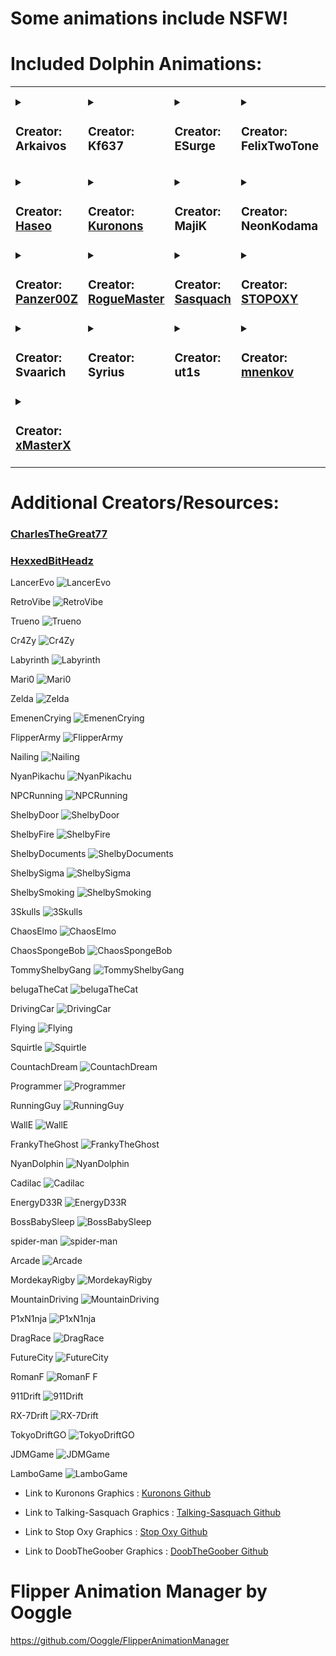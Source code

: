# **Some animations include NSFW!**




# Included Dolphin Animations:
<table>
<tr>
<td>
<details>
<summary>

### Creator: Arkaivos
</summary>

- [Mew](Arkaivos/L1_Mew_128x64)
</details>
</td>
<td>
<details>
<summary>

### Creator: Kf637
</summary>

- [Naruto_Pain(WIP)](Kf637/Naruto_Pain(WIP))
</details>
</td>
<td>
<details>
<summary>

### Creator: ESurge
</summary>

- [Kirbs Tunes](ESurge/ES_Kirbs_Tunes)
</details>
</td>
<td>
<details>
<summary>

### Creator: FelixTwoTone
</summary>

- [Veemon](FelixTwoTone/FelixTwoTone_Veemon_128x64)
</details>
</td>
<td>
<details>
<summary>

### Creator: [Flipper Devices](https://github.com/flipperdevices/flipperzero-firmware)
</summary>

- [Boxing](L1_Boxing_128x64)
- [Cry](L1_Cry_128x64)
- [Furippa1](L1_Furippa1_128x64)
- [Furippa2](L2_Furippa2_128x64)
- [Furippa3](L3_Furippa3_128x64)
- [Hacking PC](L2_Hacking_pc_128x64)
- [Hijack Radio](L3_Hijack_radio_128x64)
- [Lab Research](L3_Lab_research_128x54)
- [Laptop](L1_Laptop_128x51)
- [Leaving Sad](L1_Leaving_sad_128x64)
- [Mad Fist](L1_Mad_fist_128x64)
- [Painting](L1_Painting_128x64)
- [Read Books](L1_Read_books_128x64)
- [Recording](L1_Recording_128x51)
- [Sleep](L1_Sleep_128x64)
- [Soldering](L2_Soldering_128x64)
- [Waves](L1_Waves_128x50)
</details>
</td>
</tr>
<tr>
<td>
<details>
<summary>

### Creator: [Haseo](https://github.com/Haseosama/FZ_Animations)
</summary>

- [80s](Haseo/Haseo_80s_128x64)
- [A New Hope](Haseo/L1_A_New_Hope_128x64)
- [Allen](Haseo/Allen_128x64)
- [Bleach](Haseo/Haseo_Bleach_128x64)
- [B0ws3r](Haseo/L1_B0ws3r_128x64)
- [D.Va](Haseo/L1_DVA_128x64)
- [Dino](Haseo/L1_Dino3_128x64)
- [GITS](Haseo/L1_GITS_128x64)
- [G0ku](Haseo/Haseo_G0ku_128x64)
- [Lufy](Haseo/Haseo_Lufy_128x64)
- [Maha](Haseo/Maha_128x64)
- [Mario](Haseo/L1_Mario_128x64)
- [Mug1wara](Haseo/Haseo_Mug1wara_128x64)
- [Nyan Cat](Haseo/L1_NyanCat_128x64)
- [0ne Pi3ce](Haseo/On3_Pi3ce_128x64)
- [Shar!ngan](Haseo/Haseo_Sharingan_128x64)
- [Sirene](Haseo/L1_Sirene_128x64)
- [The Witch](Haseo/L1_The_Witch_128x64)
- [Umbrella](Haseo/Umbrella_128x64)
</details>
</td>
<td>
<details>
<summary>

### Creator: [Kuronons](https://github.com/Kuronons/FZ_graphics)
</summary>

- [Earth Arcadia](Kuronons/L1_Earth_Arcadia_128x64)
- [Eye of the Flipper](Kuronons/L1_Eye_of_the_Flipper_128x64)
- [L](Kuronons/Kuronons_L_128x64)
- [Laughing Man](Kuronons/L1_LaughingMan_128x64)
- [RogueMaster CFW Animation](Kuronons/Kuronons_RMCFW_128x64)
  <details>
  <summary>
  
  

  #### Black Flags
  </summary>

  - [Angot](Kuronons/BlackFlags/Kuronons_BlackFlags_Angot_128x64)
  - [Belain](Kuronons/BlackFlags/Kuronons_BlackFlags_Belain_128x64)
  - [Beluche](Kuronons/BlackFlags/Kuronons_BlackFlags_Beluche_128x64)
  - [Bonnet](Kuronons/BlackFlags/Kuronons_BlackFlags_Bonnet_128x64)
  - [Boze](Kuronons/BlackFlags/Kuronons_BlackFlags_Boze_128x64)
  - [Busket](Kuronons/BlackFlags/Kuronons_BlackFlags_Busket_128x64)
  - [ChrisMoody](Kuronons/BlackFlags/Kuronons_BlackFlags_ChrisMoody_128x64)
  - [Condent](Kuronons/BlackFlags/Kuronons_BlackFlags_Condent_128x64)
  - [Delahaye](Kuronons/BlackFlags/Kuronons_BlackFlags_Delahaye_128x64)
  - [Egron](Kuronons/BlackFlags/Kuronons_BlackFlags_Egron_128x64)
  - [England](Kuronons/BlackFlags/Kuronons_BlackFlags_England_128x64)
  - [Every](Kuronons/BlackFlags/Kuronons_BlackFlags_Every_128x64)
  - [Kennedy](Kuronons/BlackFlags/Kuronons_BlackFlags_Kennedy_128x64)
  - [Lafitte](Kuronons/BlackFlags/Kuronons_BlackFlags_Lafitte_128x64)
  - [Landolphe](Kuronons/BlackFlags/Kuronons_BlackFlags_Landolphe_128x64)
  - [LeBasque](Kuronons/BlackFlags/Kuronons_BlackFlags_LeBasque_128x64)
  - [Lelong](Kuronons/BlackFlags/Kuronons_BlackFlags_Lelong_128x64)
  - [Low](Kuronons/BlackFlags/Kuronons_BlackFlags_Low_128x64)
  - [Napin](Kuronons/BlackFlags/Kuronons_BlackFlags_Napin_128x64)
  - [Quelch](Kuronons/BlackFlags/Kuronons_BlackFlags_Quelch_128x64)
  - [Rackham](Kuronons/BlackFlags/Kuronons_BlackFlags_Rackham_128x64)
  - [Roberts3](Kuronons/BlackFlags/Kuronons_BlackFlags_Roberts3_128x64)
  - [Roberts5](Kuronons/BlackFlags/Kuronons_BlackFlags_Roberts5_128x64)
  - [Surcouf](Kuronons/BlackFlags/Kuronons_BlackFlags_Surcouf_128x64)
  - [Teach](Kuronons/BlackFlags/Kuronons_BlackFlags_Teach_128x64)
  - [Tew](Kuronons/BlackFlags/Kuronons_BlackFlags_Tew_128x64)
  - [WillMoody](Kuronons/BlackFlags/Kuronons_BlackFlags_WillMoody_128x64)
  - [Worley](Kuronons/BlackFlags/Kuronons_BlackFlags_Worley_128x64)
  - [Wynne](Kuronons/BlackFlags/Kuronons_BlackFlags_Wynne_128x64)
  - [You](Kuronons/BlackFlags/Kuronons_BlackFlags_You_128x64)
  </details>
  <details>
  <summary>

  #### Science Fiction Logos
  </summary>

  - [Cyberdyne](Kuronons/SFlogo/Kuronons_SFlogo_Cyberdyne_128x64)
  - [OCP](Kuronons/SFlogo/Kuronons_SFlogo_OCP_128x64)
  - [Rekall](Kuronons/SFlogo/Kuronons_SFlogo_Rekall_128x64)
  - [Skynet](Kuronons/SFlogo/Kuronons_SFlogo_Skynet_128x64)
  - [Tyrell](Kuronons/SFlogo/Kuronons_SFlogo_Tyrell_128x64)
  - [Weyland](Kuronons/SFlogo/Kuronons_SFlogo_Weyland_128x64)
  </details>
</details>
</td>
<td>
<details>
<summary>

### Creator: MajiK
</summary>

- [Akira](MjK/MjK_Akira_128x64)
- [Lion's Roar](MjK/MjK_LionsRoar_128x64)
- [Mad Scientist](MjK/MjK_Mad_Sci_128x64)
- [Matrix](MjK/L1_Digi_rain_128x64)
- [Rick Roll](MjK/L1_Rickroll_128x64)
- [Shodan](MjK/L1_Shodan_128x64)
- [Slayers](MjK/L1_Slayers_128x64)
- [Starfield](MjK/MjK_Starfield_128x64)
- [Swim](MjK/L1_MjkDolphin_128x64)
- [Thanks for all the Fish](MjK/L1_Thanks4fish_128x64)
- [Trioptimum](MjK/MjK_Trioptimum_128x64)
</details>
</td>
<td>
<details>
<summary>

### Creator: NeonKodama
</summary>

- [Calcifier](NeonK/NeonK_Calcifer)
- [Jiji Milk](NeonK/NeonK_Jiji_Milk)
- [Last Unicorn](NeonK/NeonK_LastUnicorn_128x64)
</details>
</td>
</tr>
<tr>
<td>
<details>
<summary>

### Creator: [Panzer00Z](https://github.com/Panzer00Z/flipperzero-firmware)
</summary>

- [P0liwhirl](Panzer00Z/L1_P0liwhirl_128x51)
</details>
</td>
<td>
<details>
<summary>

### Creator: [RogueMaster](https://github.com/RogueMaster/awesome-flipperzero-withModules/)
</summary>

- [ChiChi](RM/RM_ChiChi_128x64)
- [G0ku Pew](RM/RM_G0kuPew_128x64)
- [Halloween](RM/RM_Halloween_128_64)
- [Hexadecimal](RM/RM_Hexadecimal_128x64)
- [Init D Water](RM/RM_Init_D_Water_128x64)
- [Kam3Ham3Ha](RM/RM_Kam3ham3ha_128x64)
- [Kirbs](RM/RM_Kirbs_128x64)
- [Kirbs Confused](RM/RM_Kirbs_Confused_128x64)
- [M3gamanZ3r0 Battle](RM/RM_M3gamanZ3r0_Battle_128x64)
- [OP G3ar 4](RM/RM_OP_G3ar4_128x64)
- [R0shi](RM/RM_R0shi_128x64)
- [Tardi5](RM/RM_Tardi5_128x64)
- [Z3lda 0h](RM/RM_Z3lda_0h_128x64)
- [Z3lda R3ady](RM/RM_Z3lda_R3ady_128x64)
  <details>
  <summary>

  #### 18+
  </summary>

  - [Aika Zer0](RM/18/RM_AikaZer0_128x64)
  - [Aika Zer0 2](RM/18/RM_AikaZer0_2_128x64)
  - [BulmFlash](RM/18/RM_BulmFlash_128x64)
  - [G0ku Pat Pat](RM/18/RM_G0kuPatPat_128x64)
  - [Kaz0ku Haha](RM/18/RM_Kaz0ku_Haha_128x64)
  - [P3ach Run](RM/18/RM_P3achRun_128x64)
  - [Sail0rM00n](RM/18/RM_Sail0rM00n_128x64)
  </details>
</details>
</td>
<td>
<details>
<summary>

### Creator: [Sasquach](https://github.com/skizzophrenic/Talking-Sasquach)
</summary>

- [Blaster](Sasquach/Sasquach_Blaster_128x64)
- [CloudG0ku](Sasquach/Sasquach_CloudG0ku_128x64)
- [D1g1talRa1n](Sasquach/Sasquach_D1g1talRa1n_128x64)
- [G0ku](Sasquach/Sasquach_G0ku_128x64)
- [Narut0](Sasquach/Sasquach_Narut0_128x64)
- [RogueMaster Custom Firmware](Sasquach/Sasquach_RMCF_128x64)
- [StickFight](Sasquach/Sasquach_StickFight_128x64)
</details>
</td>
<td>
<details>
<summary>

### Creator: [STOPOXY](https://github.com/stopoxy/FZAnimations)
</summary>

- [School Days](STOPOXY/STOPOXY_SCHOOL_DAYS_128x64)
- [The Legend of Zelda](STOPOXY/STOPOXY_TLOZ_128x64)
- [Whisper of the Heart](STOPOXY/STOPOXY_WOT_HEART_128x64)
</details>
</td>
</tr>
<tr>
<td>
<details>
<summary>

### Creator: Svaarich
</summary>

- [Flipper City](Svaarich/L2_FlipperCity_128x64)
</details>
</td>
<td>
<details>
<summary>

### Creator: Syrius
</summary>

- [Agumon](Syrius/L1_Agumon_128x64)
- [Rukamon](Syrius/L1_Rukamon_128x64)
- [Rukamon PC](Syrius/L2_Rukamon_PC_128x64)
</details>
</td>
<td>
<details>
<summary>

### Creator: ut1s
</summary>

- [DJ](ut1s/L1_DJ_128x64)
</details>
</td>
<td>
<details>
<summary>

### Creator: [mnenkov](https://github.com/mnenkov/flipper-zero-animations)
</summary>

- [gif2zip](https://github.com/Kf637/Animations-for-Flipper-Zero/tree/main/dolphin/gif2zip)
- [manifestCreator](https://github.com/Kf637/Animations-for-Flipper-Zero/tree/main/dolphin/ManifestCreator)
- 3Skulls
- 80sCar
- 80sCar_inversed
- 911Drift
- Arcade
- BatemanBaller
- BatemanCard
- BatemanCard_inversed
- BatemanSigma
- BatemanSigma1_inversed
- BatemanSigmaZoomed
- BatemanSigma_inversed
- BatemanVeryNice
- BidenZero
- BidenZero_inversed
- BossBabySleep
- Cadilac
- ChaosElmo
- ChaosSpongeBob
- Code
- Code_inversed
- Coding
- Coding_inversed
- CoolEnergy
- CoolEnergy_inversed
- CountachDream
- Cr4Zy
- Cyberwar
- Cyberwar_inversed
- DigitalRain
- DigitalRainThick
- DigitalRainThick_inversed
- DigitalRain_inversed
- DragRace
- DrivingCar
- EmenenCrying
- EnergyD33R
- FlipperArmy
- Flying
- FrankyTheGhost
- FutureCity
- HackingCat
- HackingCat_inversed
- HeadGlitch
- HeadGlitch_inversed
- InfiniteSpiral
- Internet
- Internet_inversed
- JDMGame
- JohnWickGun
- JohnWickWalking
- Labyrinth
- LadaFallingApart
- LamboGame
- LancerEvo
- Mari0
- Matrix
- MatrixRain
- MatrixRain_inversed
- Matrix_inversed
- MemeHack
- MemeHack_inversed
- MordekayRigby
- MountainDriving
- NPCRunning
- Nailing
- NeoCatchingBullets
- NeoChallenge
- NeoChallenge_inversed
- NeoFalling
- NeoFalling_inversed
- NeoSpawn
- NeoSpawn_inversed
- NeoStopppingBullets_inversed
- NyanDolphin
- NyanPikachu
- OhNoHackers
- P1xN1nja
- Programmer
- PsychoWalk
- PutinControl
- PutinPCcontrol_inversed
- RX-7Drift
- RetroVibe
- RomanF&F
- RunningGuy
- ShelbyDocuments
- ShelbyDoor
- ShelbyFire
- ShelbySmoking
- ShelbySigma
- SkullCode
- SkullCode_inversed
- Spiral
- Spiral_inversed
- Squirtle
- TheAnswerIsZero
- TheAnswerIsZero_inversed
- TokyoDrift
- TokyoDriftGO
- TokyoDrift_inversed
- TommyShelbyGang
- Trueno
- TunnelRain
- TunnelRain_inversed
- Universe
- WallE
- WindowsHack
- WindowsHack_inversed
- Zelda
- belugaTheCat
- spider-man
</details>
</td>
<td>
<details>
<summary>

### Creator: [wotori](https://github.com/wotori)
</summary>

- [Purple Rain](wotori/L1_Purple_rain_128x64)
</details>
</td>
</tr>
<tr>
<td>
<details>
<summary>

### Creator: [xMasterX](https://github.com/DarkFlippers/unleashed-firmware)
</summary>

- [Fireplace](wotori/L3_Fireplace_128x64)
- [Halloween](wotori/L1_Halloween_128x64)
</details>
</td>
</tr>
</table>

# Additional Creators/Resources:
### [CharlesTheGreat77](https://github.com/CharlesTheGreat77/FlipperZeroAnimation)
### [HexxedBitHeadz](https://github.com/HexxedBitHeadz/FlipperZeroWallpaper)

LancerEvo
![LancerEvo](https://user-images.githubusercontent.com/55942805/214161229-ba8b84c9-8007-483c-a739-eba5fed3a97b.gif)


RetroVibe
![RetroVibe](https://user-images.githubusercontent.com/55942805/214161232-a8792147-be72-4e85-9673-251701e3826e.gif)


Trueno
![Trueno](https://user-images.githubusercontent.com/55942805/214161233-42cf75fd-bca6-4140-b81b-92e8fb03d33f.gif)


Cr4Zy
![Cr4Zy](https://user-images.githubusercontent.com/55942805/214161234-ce6760bb-d3ab-4925-8cdb-50f7a5f55d97.gif)


Labyrinth
![Labyrinth](https://user-images.githubusercontent.com/55942805/214161235-b055f475-5505-4852-9c2a-0731be6d7d9b.gif)


Mari0
![Mari0](https://user-images.githubusercontent.com/55942805/214161238-f6a580bf-6a20-4372-a129-ef8b151258a9.gif)


Zelda
![Zelda](https://user-images.githubusercontent.com/55942805/214161241-8e553a3b-fdb3-4944-92c8-a9cdf90b6940.gif)


EmenenCrying
![EmenenCrying](https://user-images.githubusercontent.com/55942805/214161243-8f5c14a0-53bd-4c10-9d2f-385d99376e51.gif)


FlipperArmy
![FlipperArmy](https://user-images.githubusercontent.com/55942805/214161244-c9e0b1fd-71bb-4945-a918-586e5cbdfd61.gif)


Nailing
![Nailing](https://user-images.githubusercontent.com/55942805/214161247-d3e56ab6-63e0-4f1f-a825-c031db0c3e1a.gif)


NyanPikachu
![NyanPikachu](https://user-images.githubusercontent.com/55942805/214161250-f46b1268-c30e-45c3-8b7a-3dd0561837ae.gif)


NPCRunning
![NPCRunning](https://user-images.githubusercontent.com/55942805/214161253-8821566b-09d8-43ca-81e6-daa9604a176f.gif)


ShelbyDoor
![ShelbyDoor](https://user-images.githubusercontent.com/55942805/214161257-fa8c6548-077c-433c-93de-dc27fb57dcc6.gif)


ShelbyFire
![ShelbyFire](https://user-images.githubusercontent.com/55942805/214161260-03c377d8-f837-4d61-b786-fc22db7f0070.gif)


ShelbyDocuments
![ShelbyDocuments](https://user-images.githubusercontent.com/55942805/214161263-e08d4a94-2212-4fa0-8b63-c5547e46e1a0.gif)


ShelbySigma
![ShelbySigma](https://user-images.githubusercontent.com/55942805/214161265-1cf15880-5715-4575-b8b3-1a831c3d0707.gif)


ShelbySmoking
![ShelbySmoking](https://user-images.githubusercontent.com/55942805/214161269-3b9ae2a0-19ad-47c2-8205-493d7ec93a66.gif)


3Skulls
![3Skulls](https://user-images.githubusercontent.com/55942805/214161273-cf458921-850b-4578-966a-682d27900a32.gif)


ChaosElmo
![ChaosElmo](https://user-images.githubusercontent.com/55942805/214161276-20737856-4992-4998-93b0-4ee908cac5b4.gif)


ChaosSpongeBob
![ChaosSpongeBob](https://user-images.githubusercontent.com/55942805/214161280-8e30f321-b272-4950-8177-0ebb68d02892.gif)


TommyShelbyGang
![TommyShelbyGang](https://user-images.githubusercontent.com/55942805/214161282-5e94c097-a7c3-4a64-905e-63629d60c428.gif)


belugaTheCat
![belugaTheCat](https://user-images.githubusercontent.com/55942805/214161283-c4fee1c0-47d4-4a12-9f29-b0149d213228.gif)


DrivingCar
![DrivingCar](https://user-images.githubusercontent.com/55942805/214161285-e4b4a9a5-3f0a-4c6b-a821-f248707a0654.gif)


Flying
![Flying](https://user-images.githubusercontent.com/55942805/214161286-6503aad1-473f-4489-a0e4-7d645122ff43.gif)


Squirtle
![Squirtle](https://user-images.githubusercontent.com/55942805/214161288-d695272b-b795-488a-80e5-86c8c29c02ad.gif)


CountachDream
![CountachDream](https://user-images.githubusercontent.com/55942805/214161290-9722bd73-0635-4fe7-ae20-61e9f751f589.gif)


Programmer
![Programmer](https://user-images.githubusercontent.com/55942805/214161292-c427b051-1018-4b62-a288-55128c383786.gif)


RunningGuy
![RunningGuy](https://user-images.githubusercontent.com/55942805/214161294-132238be-9751-465e-b7a3-ba0fcea8ddef.gif)


WallE
![WallE](https://user-images.githubusercontent.com/55942805/214161296-69ac86b7-16d3-4bc2-92b0-2031db77e0ec.gif)


FrankyTheGhost
![FrankyTheGhost](https://user-images.githubusercontent.com/55942805/214161298-f644e091-cbf4-44d2-9fde-56d3824f4ffc.gif)


NyanDolphin
![NyanDolphin](https://user-images.githubusercontent.com/55942805/214161302-d7d9ba89-4750-488b-8d03-aef5ac906ef4.gif)


Cadilac
![Cadilac](https://user-images.githubusercontent.com/55942805/214161304-022c9b25-a066-47bf-926d-f9e720e72563.gif)


EnergyD33R
![EnergyD33R](https://user-images.githubusercontent.com/55942805/214161306-9123f7c1-379f-4a8e-a3ad-1e384970e76c.gif)


BossBabySleep
![BossBabySleep](https://user-images.githubusercontent.com/55942805/214161311-05e931ad-a251-461a-8e54-2dd0200318a4.gif)


spider-man
![spider-man](https://user-images.githubusercontent.com/55942805/214161315-aca60a68-5e17-4c65-99d1-33d020806682.gif)


Arcade
![Arcade](https://user-images.githubusercontent.com/55942805/214161316-2d9c21f7-a889-40e8-8737-b11b2e509e1d.gif)


MordekayRigby
![MordekayRigby](https://user-images.githubusercontent.com/55942805/214161319-6a99525f-f22f-48e1-bedc-c1a9cca00ed7.gif)


MountainDriving
![MountainDriving](https://user-images.githubusercontent.com/55942805/214161320-11181450-08f9-4b65-9ead-ce84b3fe062a.gif)


P1xN1nja
![P1xN1nja](https://user-images.githubusercontent.com/55942805/214161321-e851c922-f7b2-4437-9b00-07a0b2f87379.gif)


DragRace
![DragRace](https://user-images.githubusercontent.com/55942805/214161322-5bed0f5a-0649-40b2-9815-bff743453100.gif)


FutureCity
![FutureCity](https://user-images.githubusercontent.com/55942805/214161323-0ef27db2-646c-4df2-b395-77c94449975d.gif)


RomanF 
![RomanF F](https://user-images.githubusercontent.com/55942805/214161327-dfc76c5d-e22e-46ee-bd57-c9c7adba43a6.gif)


911Drift
![911Drift](https://user-images.githubusercontent.com/55942805/214161328-2f3d52a9-54d3-4532-9432-2baa41fba3b4.gif)


RX-7Drift
![RX-7Drift](https://user-images.githubusercontent.com/55942805/214161332-ceffe19b-aa97-4319-b0a9-b91752eb4dbe.gif)


TokyoDriftGO
![TokyoDriftGO](https://user-images.githubusercontent.com/55942805/214161333-08ac724b-ad7a-4c98-924b-9c2e60c8fd82.gif)


JDMGame
![JDMGame](https://user-images.githubusercontent.com/55942805/214161337-fd853766-f6c0-43ba-8025-e38c70749c0f.gif)


LamboGame
![LamboGame](https://user-images.githubusercontent.com/55942805/214163542-cc07c04e-a572-4078-8bda-62e24bc96006.gif)


- Link to Kuronons Graphics : [Kuronons Github](https://github.com/Kuronons/FZ_graphics#links-of-interest--flipper-graphics)

- Link to Talking-Sasquach Graphics : [Talking-Sasquach Github](https://github.com/skizzophrenic/Talking-Sasquach)

- Link to Stop Oxy Graphics : [Stop Oxy Github](https://github.com/stopoxy/FZAnimations)
  
- Link to DoobTheGoober Graphics : [DoobTheGoober Github](https://github.com/CharlesTheGreat77/FlipperZeroAnimation)

# Flipper Animation Manager by Ooggle
https://github.com/Ooggle/FlipperAnimationManager


